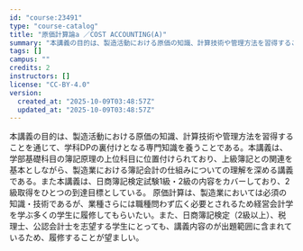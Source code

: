 ```yaml
---
id: "course:23491"
type: "course-catalog"
title: "原価計算論a ／COST ACCOUNTING(A)"
summary: "本講義の目的は、製造活動における原価の知識、計算技術や管理方法を習得することを通じて、学科DPの裏付けとなる専門知識を養うことである。本講義は、学部基礎科目の簿記原理の上位科目に位置付けられており、上級簿記との関連を基本としながら、製造業に…"
tags: []
campus: ""
credits: 2
instructors: []
license: "CC-BY-4.0"
version:
  created_at: "2025-10-09T03:48:57Z"
  updated_at: "2025-10-09T03:48:57Z"
---
```

本講義の目的は、製造活動における原価の知識、計算技術や管理方法を習得することを通じて、学科DPの裏付けとなる専門知識を養うことである。本講義は、学部基礎科目の簿記原理の上位科目に位置付けられており、上級簿記との関連を基本としながら、製造業における簿記会計の仕組みについての理解を深める講義である。また本講義は、日商簿記検定試験1級・2級の内容をカバーしており、2級取得をひとつの到達目標としている。 原価計算は、製造業においては必須の知識・技術であるが、業種さらには職種問わず広く必要とされるため経営会計学を学ぶ多くの学生に履修してもらいたい。また、日商簿記検定（2級以上）、税理士、公認会計士を志望する学生にとっても、講義内容のが出題範囲に含まれているため、履修することが望ましい。
